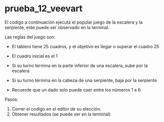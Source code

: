 # prueba_12_veevart
El codigo a continuación ejecuta el popular juego de la escalera y la serpiente, este puede ser observado en la terminal.

Las reglas del juego son:
* El tablero tiene 25 cuadros, y el objetivo es llegar o superar el cuadro 25
* El cuadro inicial es el 1
  
* Si su turno termina en la parte inferior de una escalera, sube por la escalera
  
* Si su turno termina en la cabeza de una serpiente, baja por la serpiente
  
* Recuerde que un dado solo puede caer entre los números 1 a 6

Pasos: 
1. Correr el codigo en el editor de su elección.
2. Obtener resultados (se puede ver en la terminal)
